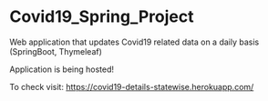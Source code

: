 # Covid19_Spring_Project
Web application that updates Covid19 related data on a daily basis (SpringBoot, Thymeleaf)

Application is being hosted!

To check
visit: https://covid19-details-statewise.herokuapp.com/
